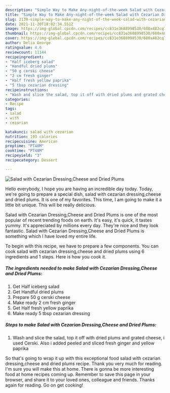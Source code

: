 ```yaml
---
description: "Simple Way to Make Any-night-of-the-week Salad with Cezarian Dressing,Cheese and Dried Plums"
title: "Simple Way to Make Any-night-of-the-week Salad with Cezarian Dressing,Cheese and Dried Plums"
slug: 2139-simple-way-to-make-any-night-of-the-week-salad-with-cezarian-dressing-cheese-and-dried-plums
date: 2021-11-20T18:02:34.551Z
image: https://img-global.cpcdn.com/recipes/cc831e3688998530/680x482cq70/salad-with-cezarian-dressingcheese-and-dried-plums-recipe-main-photo.jpg
thumbnail: https://img-global.cpcdn.com/recipes/cc831e3688998530/680x482cq70/salad-with-cezarian-dressingcheese-and-dried-plums-recipe-main-photo.jpg
cover: https://img-global.cpcdn.com/recipes/cc831e3688998530/680x482cq70/salad-with-cezarian-dressingcheese-and-dried-plums-recipe-main-photo.jpg
author: Delia George
ratingvalue: 4.6
reviewcount: 11144
recipeingredient:
- "Half iceberg salad"
- "Handful dried plums"
- "50 g cerski cheese"
- "2 cm fresh ginger"
- "Half fresh yellow paprika"
- "5 tbsp cezarian dressing"
recipeinstructions:
- "Wash and slice the salad, top it off with dried plums and grated cheese, i used Cerski. Also i added peeled and sliced fresh ginger and yellow paprika"
categories:
- Recipe
tags:
- salad
- with
- cezarian

katakunci: salad with cezarian 
nutrition: 193 calories
recipecuisine: American
preptime: "PT40M"
cooktime: "PT40M"
recipeyield: "3"
recipecategory: Dessert

---
```



![Salad with Cezarian Dressing,Cheese and Dried Plums](https://img-global.cpcdn.com/recipes/cc831e3688998530/680x482cq70/salad-with-cezarian-dressingcheese-and-dried-plums-recipe-main-photo.jpg)

Hello everybody, I hope you are having an incredible day today. Today, we're going to prepare a special dish, salad with cezarian dressing,cheese and dried plums. It is one of my favorites. This time, I am going to make it a little bit unique. This will be really delicious.

Salad with Cezarian Dressing,Cheese and Dried Plums is one of the most popular of recent trending foods on earth. It's easy, it's quick, it tastes yummy. It's appreciated by millions every day. They're nice and they look fantastic. Salad with Cezarian Dressing,Cheese and Dried Plums is something which I have loved my entire life.




To begin with this recipe, we have to prepare a few components. You can cook salad with cezarian dressing,cheese and dried plums using 6 ingredients and 1 steps. Here is how you cook it.

<!--inarticleads1-->

##### The ingredients needed to make Salad with Cezarian Dressing,Cheese and Dried Plums:

1. Get Half iceberg salad
1. Get Handful dried plums
1. Prepare 50 g cerski cheese
1. Make ready 2 cm fresh ginger
1. Get Half fresh yellow paprika
1. Make ready 5 tbsp cezarian dressing




<!--inarticleads2-->

##### Steps to make Salad with Cezarian Dressing,Cheese and Dried Plums:

1. Wash and slice the salad, top it off with dried plums and grated cheese, i used Cerski. Also i added peeled and sliced fresh ginger and yellow paprika




So that's going to wrap it up with this exceptional food salad with cezarian dressing,cheese and dried plums recipe. Thank you very much for reading. I'm sure you will make this at home. There is gonna be more interesting food at home recipes coming up. Remember to save this page in your browser, and share it to your loved ones, colleague and friends. Thanks again for reading. Go on get cooking!

